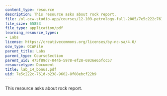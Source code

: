 ```yaml
---
content_type: resource
description: This resource asks about rock report.
file: /ol-ocw-studio-app/courses/12-109-petrology-fall-2005/7e5c222c761db23896028f08ebcf22b9_lab_14_bonus.pdf
file_size: 65853
file_type: application/pdf
learning_resource_types:
- Labs
license: https://creativecommons.org/licenses/by-nc-sa/4.0/
ocw_type: OCWFile
parent_title: Labs
parent_type: CourseSection
parent_uid: 475f89d7-044b-5978-ef28-6936e65fcc57
resourcetype: Document
title: lab_14_bonus.pdf
uid: 7e5c222c-761d-b238-9602-8f08ebcf22b9
---
```

This resource asks about rock report.